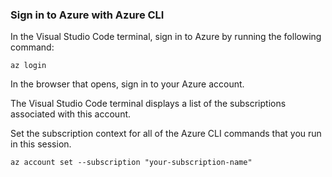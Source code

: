 ### Sign in to Azure with Azure CLI

In the Visual Studio Code terminal, sign in to Azure by running the following command:

`az login`

In the browser that opens, sign in to your Azure account.

The Visual Studio Code terminal displays a list of the subscriptions associated with this account.

Set the subscription context for all of the Azure CLI commands that you run in this session.

`az account set --subscription "your-subscription-name"`